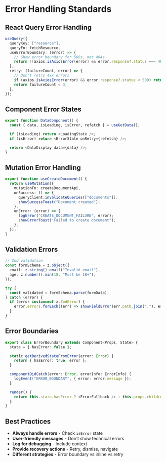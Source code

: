 # Error Handling Standards

## React Query Error Handling

```typescript
useQuery({
  queryKey: ["resource"],
  queryFn: fetchResource,
  useErrorBoundary: (error) => {
    // Show error boundary for 500s, not 404s
    return !(axios.isAxiosError(error) && error.response?.status === 404);
  },
  retry: (failureCount, error) => {
    // Don't retry 4xx errors
    if (axios.isAxiosError(error) && error.response?.status < 500) return false;
    return failureCount < 3;
  },
});
```

## Component Error States

```typescript
export function DataComponent() {
  const { data, isLoading, isError, refetch } = useGetData();

  if (isLoading) return <LoadingState />;
  if (isError) return <ErrorState onRetry={refetch} />;

  return <DataDisplay data={data} />;
}
```

## Mutation Error Handling

```typescript
export function useCreateDocument() {
  return useMutation({
    mutationFn: createDocumentApi,
    onSuccess: () => {
      queryClient.invalidateQueries(["documents"]);
      showSuccessToast("Document created");
    },
    onError: (error) => {
      logError("CREATE_DOCUMENT_FAILURE", error);
      showErrorToast("Failed to create document");
    },
  });
}
```

## Validation Errors

```typescript
// Zod validation
const formSchema = z.object({
  email: z.string().email("Invalid email"),
  age: z.number().min(18, "Must be 18+"),
});

try {
  const validated = formSchema.parse(formData);
} catch (error) {
  if (error instanceof z.ZodError) {
    error.errors.forEach((err) => showFieldError(err.path.join("."), err.message));
  }
}
```

## Error Boundaries

```typescript
export class ErrorBoundary extends Component<Props, State> {
  state = { hasError: false };

  static getDerivedStateFromError(error: Error) {
    return { hasError: true, error };
  }

  componentDidCatch(error: Error, errorInfo: ErrorInfo) {
    logEvent("ERROR_BOUNDARY", { error: error.message });
  }

  render() {
    return this.state.hasError ? <ErrorFallback /> : this.props.children;
  }
}
```

## Best Practices

- **Always handle errors** - Check `isError` state
- **User-friendly messages** - Don't show technical errors
- **Log for debugging** - Include context
- **Provide recovery actions** - Retry, dismiss, navigate
- **Different strategies** - Error boundary vs inline vs retry
